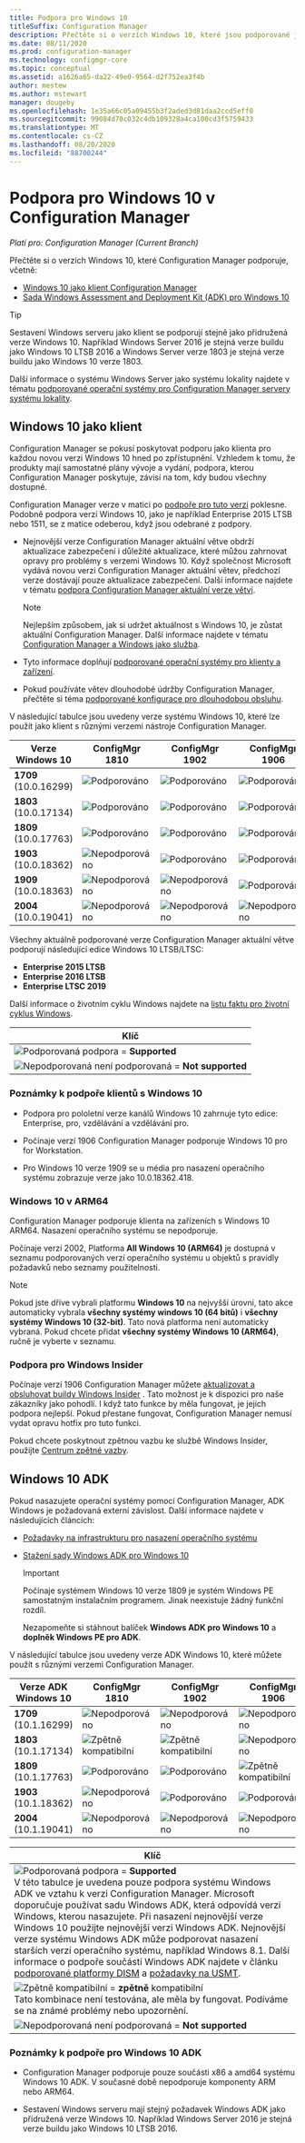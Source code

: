 ```yaml
---
title: Podpora pro Windows 10
titleSuffix: Configuration Manager
description: Přečtěte si o verzích Windows 10, které jsou podporované jako klienti nebo pro OSD s Configuration Manager
ms.date: 08/11/2020
ms.prod: configuration-manager
ms.technology: configmgr-core
ms.topic: conceptual
ms.assetid: a1626a65-da22-49e0-9564-d2f752ea3f4b
author: mestew
ms.author: mstewart
manager: dougeby
ms.openlocfilehash: 1e35a66c05a09455b3f2aded3d81daa2ccd5eff0
ms.sourcegitcommit: 99084d70c032c4db109328a4ca100cd3f5759433
ms.translationtype: MT
ms.contentlocale: cs-CZ
ms.lasthandoff: 08/20/2020
ms.locfileid: "88700244"
---
```

# <a name="support-for-windows-10-in-configuration-manager"></a>Podpora pro Windows 10 v Configuration Manager  

*Platí pro: Configuration Manager (Current Branch)*

Přečtěte si o verzích Windows 10, které Configuration Manager podporuje, včetně:

- [Windows 10 jako klient Configuration Manager](#windows-10-as-a-client)
- [Sada Windows Assessment and Deployment Kit (ADK) pro Windows 10](#windows-10-adk)

> [!TIP]
> Sestavení Windows serveru jako klient se podporují stejně jako přidružená verze Windows 10. Například Windows Server 2016 je stejná verze buildu jako Windows 10 LTSB 2016 a Windows Server verze 1803 je stejná verze buildu jako Windows 10 verze 1803.
>
> Další informace o systému Windows Server jako systému lokality najdete v tématu [podporované operační systémy pro Configuration Manager servery systému lokality](supported-operating-systems-for-site-system-servers.md#bkmk_core).

## <a name="windows-10-as-a-client"></a>Windows 10 jako klient

Configuration Manager se pokusí poskytovat podporu jako klienta pro každou novou verzi Windows 10 hned po zpřístupnění. Vzhledem k tomu, že produkty mají samostatné plány vývoje a vydání, podpora, kterou Configuration Manager poskytuje, závisí na tom, kdy budou všechny dostupné.

Configuration Manager verze v matici po [podpoře pro tuto verzi](../../servers/manage/current-branch-versions-supported.md) poklesne. Podobně podpora verzí Windows 10, jako je například Enterprise 2015 LTSB nebo 1511, se z matice odeberou, když jsou odebrané z podpory.

- Nejnovější verze Configuration Manager aktuální větve obdrží aktualizace zabezpečení i důležité aktualizace, které můžou zahrnovat opravy pro problémy s verzemi Windows 10. Když společnost Microsoft vydává novou verzi Configuration Manager aktuální větev, předchozí verze dostávají pouze aktualizace zabezpečení. Další informace najdete v tématu [podpora Configuration Manager aktuální verze větví](../../servers/manage/current-branch-versions-supported.md).  

    > [!NOTE]
    > Nejlepším způsobem, jak si udržet aktuálnost s Windows 10, je zůstat aktuální Configuration Manager. Další informace najdete v tématu [Configuration Manager a Windows jako služba](../../understand/configuration-manager-and-windows-as-service.md).  

- Tyto informace doplňují [podporované operační systémy pro klienty a zařízení](supported-operating-systems-for-clients-and-devices.md).  

- Pokud používáte větev dlouhodobé údržby Configuration Manager, přečtěte si téma [podporované konfigurace pro dlouhodobou obsluhu](../../understand/supported-configurations-for-ltsb.md).  

V následující tabulce jsou uvedeny verze systému Windows 10, které lze použít jako klient s různými verzemi nástroje Configuration Manager.

| Verze Windows 10 | ConfigMgr 1810 | ConfigMgr 1902 | ConfigMgr 1906 | ConfigMgr 1910 | ConfigMgr 2002 | ConfigMgr 2006 |
|---------------------|-----|-----|-----|-----|-----|-----|
| **1709**<br>(10.0.16299)   <!--10/13/2020-->   | ![Podporováno](media/green_check.png) | ![Podporováno](media/green_check.png) | ![Podporováno](media/green_check.png) | ![Podporováno](media/green_check.png) | ![Podporováno](media/green_check.png) | ![Podporováno](media/green_check.png) |
| **1803**<br>(10.0.17134)   <!--11/10/2020-->   | ![Podporováno](media/green_check.png) | ![Podporováno](media/green_check.png) | ![Podporováno](media/green_check.png) | ![Podporováno](media/green_check.png) | ![Podporováno](media/green_check.png) | ![Podporováno](media/green_check.png) |
| **1809**<br>(10.0.17763)   <!--05/11/2021-->   | ![Podporováno](media/green_check.png) | ![Podporováno](media/green_check.png) | ![Podporováno](media/green_check.png) | ![Podporováno](media/green_check.png) | ![Podporováno](media/green_check.png) | ![Podporováno](media/green_check.png) |
| **1903**<br>(10.0.18362)   <!--12/08/2020-->   | ![Nepodporováno](media/Red_X.png) | ![Podporováno](media/green_check.png) | ![Podporováno](media/green_check.png) | ![Podporováno](media/green_check.png) | ![Podporováno](media/green_check.png) | ![Podporováno](media/green_check.png) |
| **1909**<br>(10.0.18363)   <!--05/10/2022-->   | ![Nepodporováno](media/Red_X.png) | ![Nepodporováno](media/Red_X.png) | ![Podporováno](media/green_check.png) | ![Podporováno](media/green_check.png) | ![Podporováno](media/green_check.png) | ![Podporováno](media/green_check.png) |
| **2004**<br>(10.0.19041)   <!--12/14/2021-->   | ![Nepodporováno](media/Red_X.png) | ![Nepodporováno](media/Red_X.png) | ![Nepodporováno](media/Red_X.png) | ![Nepodporováno](media/Red_X.png) | ![Podporováno](media/green_check.png) | ![Podporováno](media/green_check.png) |

Všechny aktuálně podporované verze Configuration Manager aktuální větve podporují následující edice Windows 10 LTSB/LTSC:

- **Enterprise 2015 LTSB** <!--10/14/2025-->
- **Enterprise 2016 LTSB** <!--10/13/2026-->
- **Enterprise LTSC 2019** <!--01/09/2029-->

Další informace o životním cyklu Windows najdete na [listu faktu pro životní cyklus Windows](https://support.microsoft.com/help/13853/windows-lifecycle-fact-sheet).

| Klíč |
|--|
| ![](media/green_check.png)Podporovaná podpora  =  **Supported**  |
| ![](media/Red_X.png)Nepodporovaná není podporovaná  =  **Not supported** |

### <a name="windows-10-client-support-notes"></a><a name="bkmk_win10-notes"></a> Poznámky k podpoře klientů s Windows 10

- Podpora pro pololetní verze kanálů Windows 10 zahrnuje tyto edice: Enterprise, pro, vzdělávání a vzdělávání pro.  

- Počínaje verzí 1906 Configuration Manager podporuje Windows 10 pro for Workstation.

- Pro Windows 10 verze 1909 se u média pro nasazení operačního systému zobrazuje verze jako 10.0.18362.418.

### <a name="windows-10-on-arm64"></a><a name="bkmk_arm64"></a> Windows 10 v ARM64

Configuration Manager podporuje klienta na zařízeních s Windows 10 ARM64. Nasazení operačního systému se nepodporuje.<!-- 1353704 -->

Počínaje verzí 2002,<!--5954175--> Platforma **All Windows 10 (ARM64)** je dostupná v seznamu podporovaných verzí operačního systému u objektů s pravidly požadavků nebo seznamy použitelnosti.

> [!NOTE]
> Pokud jste dříve vybrali platformu **Windows 10** na nejvyšší úrovni, tato akce automaticky vybrala **všechny systémy windows 10 (64 bitů)** i **všechny systémy Windows 10 (32-bit)**. Tato nová platforma není automaticky vybraná. Pokud chcete přidat **všechny systémy Windows 10 (ARM64)**, ručně je vyberte v seznamu.

### <a name="support-for-windows-insider"></a><a name="bkmk_WIfB-support"></a> Podpora pro Windows Insider

Počínaje verzí 1906 Configuration Manager můžete [aktualizovat a obsluhovat buildy Windows Insider](../../../sum/get-started/configure-classifications-and-products.md#bkmk_WIfB) . Tato možnost je k dispozici pro naše zákazníky jako pohodlí. I když tato funkce by měla fungovat, je jejich podpora nejlepší. Pokud přestane fungovat, Configuration Manager nemusí vydat opravu hotfix pro tuto funkci.  

Pokud chcete poskytnout zpětnou vazbu ke službě Windows Insider, použijte [Centrum zpětné vazby](/windows-insider/at-work-pro/wip-4-biz-feedback).

## <a name="windows-10-adk"></a>Windows 10 ADK

Pokud nasazujete operační systémy pomocí Configuration Manager, ADK Windows je požadovaná externí závislost. Další informace najdete v následujících článcích:

- [Požadavky na infrastrukturu pro nasazení operačního systému](../../../osd/plan-design/infrastructure-requirements-for-operating-system-deployment.md#windows-adk-for-windows-10)

- [Stažení sady Windows ADK pro Windows 10](/windows-hardware/get-started/adk-install)

    > [!IMPORTANT]
    > Počínaje systémem Windows 10 verze 1809 je systém Windows PE samostatným instalačním programem. Jinak neexistuje žádný funkční rozdíl.
    >
    > Nezapomeňte si stáhnout balíček **Windows ADK pro Windows 10** a **doplněk Windows PE pro ADK**.

V následující tabulce jsou uvedeny verze ADK Windows 10, které můžete použít s různými verzemi Configuration Manager.

| Verze ADK Windows 10  | ConfigMgr 1810 | ConfigMgr 1902 | ConfigMgr 1906 | ConfigMgr 1910 | ConfigMgr 2002 | ConfigMgr 2006 |
|--------------------|-----|-----|-----|-----|-----|-----|
| **1709**<br>(10.1.16299) | ![Nepodporováno](media/Red_X.png)   | ![Nepodporováno](media/Red_X.png) | ![Nepodporováno](media/Red_X.png) | ![Nepodporováno](media/Red_X.png) | ![Nepodporováno](media/Red_X.png) | ![Nepodporováno](media/Red_X.png) |
| **1803**<br>(10.1.17134) | ![Zpětně kompatibilní](media/blue_compat.png) | ![Zpětně kompatibilní](media/blue_compat.png) | ![Nepodporováno](media/Red_X.png) | ![Nepodporováno](media/Red_X.png) | ![Nepodporováno](media/Red_X.png) | ![Nepodporováno](media/Red_X.png) |
| **1809**<br>(10.1.17763) | ![Podporováno](media/green_check.png) | ![Podporováno](media/green_check.png) | ![Zpětně kompatibilní](media/blue_compat.png) | ![Zpětně kompatibilní](media/blue_compat.png) | ![Nepodporováno](media/Red_X.png) | ![Nepodporováno](media/Red_X.png) |
| **1903**<br>(10.1.18362) | ![Nepodporováno](media/Red_X.png) | ![Podporováno](media/green_check.png) | ![Podporováno](media/green_check.png) | ![Podporováno](media/green_check.png) | ![Podporováno](media/green_check.png) | ![Zpětně kompatibilní](media/blue_compat.png) |
| **2004**<br>(10.1.19041) | ![Nepodporováno](media/Red_X.png) | ![Nepodporováno](media/Red_X.png) | ![Nepodporováno](media/Red_X.png) | ![Nepodporováno](media/Red_X.png) | ![Podporováno](media/green_check.png) | ![Podporováno](media/green_check.png) |

|Klíč|
|--|
| ![](media/green_check.png)Podporovaná podpora  =  **Supported** <br/> V této tabulce je uvedena pouze podpora systému Windows ADK ve vztahu k verzi Configuration Manager. Microsoft doporučuje používat sadu Windows ADK, která odpovídá verzi Windows, kterou nasazujete. Při nasazení nejnovější verze Windows 10 použijte nejnovější verzi Windows ADK. Nejnovější verze systému Windows ADK může podporovat nasazení starších verzí operačního systému, například Windows 8.1.<!-- SCCMDocs issue 1229 --> Další informace o podpoře součástí Windows ADK najdete v článku [podporované platformy DISM](/windows-hardware/manufacture/desktop/dism-supported-platforms) a [požadavky na USMT](/windows/deployment/usmt/usmt-requirements#bkmk-1). |
| ![Zpětně kompatibilní ](media/blue_compat.png)   =  **zpětně** kompatibilní <br/> Tato kombinace není testována, ale měla by fungovat. Podíváme se na známé problémy nebo upozornění. |
| ![](media/Red_X.png)Nepodporovaná není podporovaná  =  **Not supported** |

### <a name="windows-10-adk-support-notes"></a><a name="bkmk_adk-notes"></a> Poznámky k podpoře pro Windows 10 ADK

- Configuration Manager podporuje pouze součásti x86 a amd64 systému Windows 10 ADK. V současné době nepodporuje komponenty ARM nebo ARM64.

- Sestavení Windows serveru mají stejný požadavek Windows ADK jako přidružená verze Windows 10. Například Windows Server 2016 je stejná verze buildu jako Windows 10 LTSB 2016.